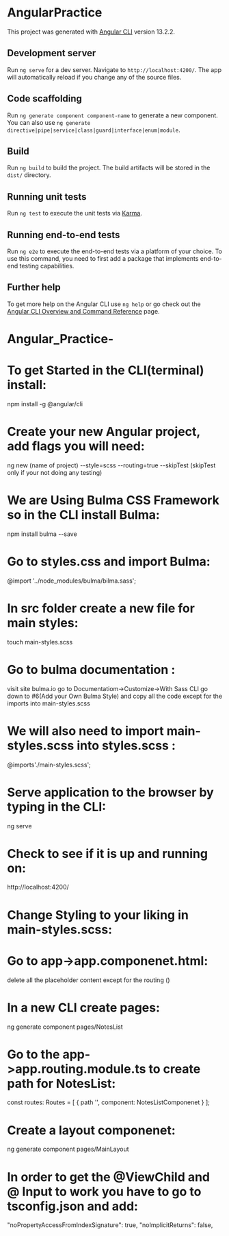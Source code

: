 # AngularPractice

This project was generated with [Angular CLI](https://github.com/angular/angular-cli) version 13.2.2.

## Development server

Run `ng serve` for a dev server. Navigate to `http://localhost:4200/`. The app will automatically reload if you change any of the source files.

## Code scaffolding

Run `ng generate component component-name` to generate a new component. You can also use `ng generate directive|pipe|service|class|guard|interface|enum|module`.

## Build

Run `ng build` to build the project. The build artifacts will be stored in the `dist/` directory.

## Running unit tests

Run `ng test` to execute the unit tests via [Karma](https://karma-runner.github.io).

## Running end-to-end tests

Run `ng e2e` to execute the end-to-end tests via a platform of your choice. To use this command, you need to first add a package that implements end-to-end testing capabilities.

## Further help

To get more help on the Angular CLI use `ng help` or go check out the [Angular CLI Overview and Command Reference](https://angular.io/cli) page.

# Angular_Practice-

# To get Started in the CLI(terminal) install:
npm install -g @angular/cli 

# Create your new Angular project, add flags you will need: 
ng new (name of project) --style=scss --routing=true --skipTest (skipTest only if your not doing any testing)

# We are Using Bulma CSS Framework so in the CLI install Bulma:
npm install bulma --save 

# Go to styles.css and import Bulma:
@import '../node_modules/bulma/bilma.sass';

# In src folder create a new file for main styles:
touch main-styles.scss

# Go to bulma documentation :
visit site bulma.io go to Documentatiom->Customize->With Sass CLI go down to #6(Add your Own Bulma Style) and copy all the code except for the imports into main-styles.scss

# We will also need to import main-styles.scss into styles.scss :
@imports'./main-styles.scss';

# Serve application to the browser by typing in the CLI:
ng serve 

# Check to see if it is up and running on:
http://localhost:4200/

# Change Styling to your liking in main-styles.scss:

# Go to app->app.componenet.html:
delete all the placeholder content except for the routing (<router-outlet></router-outlet>)

# In a new CLI create pages:
ng generate component pages/NotesList 

# Go to the app->app.routing.module.ts to create path for NotesList:
const routes: Routes = [
    { path '', component: NotesListComponenet }
];

# Create a layout componenet:
ng generate component pages/MainLayout

# In order to get the @ViewChild and @ Input to work you have to go to tsconfig.json and add:
"noPropertyAccessFromIndexSignature": true,
    "noImplicitReturns": false,











